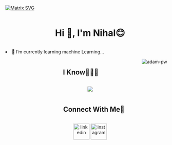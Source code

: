 [![Matrix SVG](https://raw.githubusercontent.com/rodrigograca31/rodrigograca31/master/matrix.svg)](https://www.youtube.com/watch?v=SDkAGkd4NLc) 
<p>
<!--h1 without bottom border-->
<div id="user-content-toc">
  <ul align="center">
    <summary><h1 style="display: inline-block">Hi 👋, I'm Nihal😊</h1></summary>
  </ul>
</div>

<li>🌱 I’m currently learning machine Learning...

<p><img align="right" src="https://github.com/Adam-pw/Adam-pw/blob/main/animation_500_kxa883sd.gif" alt="adam-pw" /></p>
<ul>
<!--h1 without bottom border-->
<div id="user-content-toc">
  <ul align="center">
    <summary><h2 style="display: inline-block">I Know👨🏻‍💻</h2></summary>
  </ul>
</div>

  
<!--tech stack icons-->
  
<p align="center">
  <a href="https://skillicons.dev">
    <img src="https://skillicons.dev/icons?i=git,aws,github,html,mysql,py,vscode,perline=14" />
  </a>
</p>




<div id="user-content-toc">
  <ul align="center">
    <summary><h2 style="display: inline-block">Connect With Me🤝</h2></summary>
  </ul>
</div>




<!--icons and links-->
<p align="center">
<a href="https://www.linkedin.com/in/muhammed-nihal-ek/" target="blank"><img align="center" src="https://user-images.githubusercontent.com/88904952/234979284-68c11d7f-1acc-4f0c-ac78-044e1037d7b0.png" alt="linkedin" height="50" width="50" /></a>
<a href="https://www.instagram.com/nihhhaall___/" target="blank"><img align="center" src="https://user-images.githubusercontent.com/88904952/234981169-2dd1e58f-4b7e-468c-8213-034ba62156c3.png" alt="instagram" height="50" width="50" /></a>

